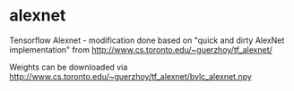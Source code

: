 # alexnet
Tensorflow Alexnet - modification done based on "quick and dirty AlexNet implementation" from http://www.cs.toronto.edu/~guerzhoy/tf_alexnet/

Weights can be downloaded via http://www.cs.toronto.edu/~guerzhoy/tf_alexnet/bvlc_alexnet.npy

